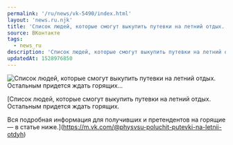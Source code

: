 ```yaml
---
permalink: '/ru/news/vk-5490/index.html'
layout: 'news.ru.njk'
title: 'Список людей, которые смогут выкупить путевки на летний отдых. Остальным придется ждать горящих'
source: ВКонтакте
tags:
  - news_ru
description: 'Список людей, которые смогут выкупить путевки на летний отдых. Остальным придется ждать горящих…'
updatedAt: 1528976850
---
```

![Список людей, которые смогут выкупить путевки на летний отдых. Остальным придется ждать горящих…](https://sun9-18.userapi.com/impf/ieAYGWTegYTcpttZ6Q1sOpBS8Cz2m-jkNfZkkA/PtT1fGKaG_k.jpg?size=1197x800&quality=96&proxy=1&sign=4cdadfc5a43282dba50eb41ff32d2df8&c_uniq_tag=m2e54Z9cDjrHv3buTLpddHd5xtGXUmJ1sCfMWS--TUI&type=album)

[Список людей, которые смогут выкупить путевки на летний отдых. Остальным придется ждать горящих.

Вся подробная информация для получивших и претендентов на горящие — в статье ниже.](https://m.vk.com/@physvsu-poluchit-putevki-na-letnii-otdyh)

